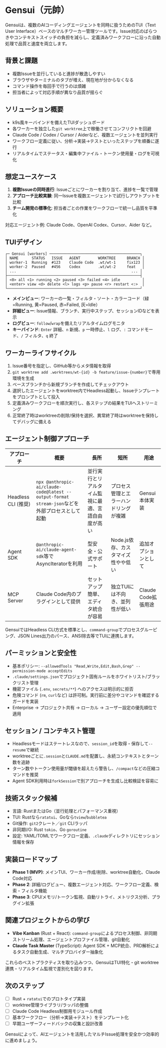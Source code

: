 # Gensui（元帥）

Gensuiは、複数のAIコーディングエージェントを同時に扱うためのTUI（Text User Interface）ベースのマルチワーカー管理ツールです。Issue対応のばらつきやコンテキストスイッチの負担を減らし、定義済みワークフローに沿った自動処理で品質と速度を両立します。

## 背景と課題
- 複数Issueを並行していると進捗が散逸しやすい
- ブラウザやターミナルのタブが増え、現在地が分からなくなる
- コマンド操作を毎回手で行うのは煩雑
- 担当者によって対応手順が異なり品質が揺らぐ

## ソリューション概要
- k9s風キーバインドを備えたTUIダッシュボード
- 各ワーカーを独立した`git worktree`上で稼働させてコンフリクトを回避
- Claude Code / Codex / Cursor / Aiderなど、複数エージェントを並列実行
- ワークフロー定義に従い、分析→実装→テストといったステップを順番に遂行
- リアルタイムでステータス・編集中ファイル・トークン使用量・ログを可視化

## 想定ユースケース
1. **複数Issueの同時進行**: Issueごとにワーカーを割り当て、進捗を一覧で管理
2. **アプローチ比較実験**: 同一Issueを複数エージェントで試行しアウトプットを比較
3. **チーム開発の標準化**: 担当者ごとの作業をワークフローで統一し品質を平準化

対応エージェント例: Claude Code、OpenAI Codex、Cursor、Aider など。

## TUIデザイン
```
┌─ Gensui [workers] ─────────────────────────────────────────┐
│ NAME      STATUS   ISSUE   AGENT        WORKTREE     BRANCH │
│ worker-1  Running  #123    Claude Code  .wt/wt-1     fix123 │
│ worker-2  Paused   #456    Codex        .wt/wt-2     feat   │
│ ...                                                    ... │
├────────────────────────────────────────────────────────────┤
│ <0> all <1> running <2> paused <3> failed <4> idle          │
│ <enter> view <d> delete <l> logs <p> pause <r> restart <:>  │
└────────────────────────────────────────────────────────────┘
```

- **メインビュー**: ワーカーの一覧・フィルタ・ソート・カラーコード（緑=Running, 黄=Paused, 赤=Failed, 灰=Idle）
- **詳細ビュー**: Issue情報、ブランチ、実行中ステップ、セッションIDなどを表示
- **ログビュー**: `follow`/`wrap`を備えたリアルタイムログモニタ
- **キーバインド**: `Enter` 詳細、`n` 新規、`p` 一時停止、`l` ログ、`:` コマンドモード、`/` フィルタ、`q` 終了

## ワーカーライフサイクル
1. Issue番号を指定し、GitHub等からメタ情報を取得
2. `git worktree add .worktrees/wt-{id} -b feature/issue-{number}`で専用環境を生成
3. ベースブランチから新規ブランチを作成してチェックアウト
4. 選択したエージェントをworktree内でHeadless起動し、Issueテンプレートをプロンプトとして投入
5. 定義済みワークフローを順次実行し、各ステップの結果をTUIへストリーミング
6. 正常終了時はworktreeの削除/保持を選択、異常終了時はworktreeを保持してデバッグに備える

## エージェント制御アプローチ
| アプローチ | 概要 | 長所 | 短所 | 用途 |
|-------------|------|------|------|------|
| Headless CLI (推奨) | `npx @anthropic-ai/claude-code@latest --output-format stream-json`などを外部プロセスとして起動 | 並行実行とリアルタイム監視に最適、言語自由度が高い | プロセス管理とエラーハンドリングが複雑 | Gensui本体実装
| Agent SDK | `@anthropic-ai/claude-agent-sdk`等でAsyncIteratorを利用 | 型安全・公式サポート | Node.js依存、カスタマイズ性やや低い | 追加オプションとして
| MCP Server | Claude Code内のプラグインとして提供 | セットアップ簡単、エディタ統合が容易 | 独立TUIには不向き、並列性が低い | Claude Code拡張用途

GensuiではHeadless CLI方式を標準とし、`command-group`でプロセスグルーピング、JSON Lines出力のパース、ANSI除去等でTUIに連携します。

## パーミッションと安全性
- 基本ポリシー: `--allowedTools "Read,Write,Edit,Bash,Grep" --permission-mode acceptEdits`
- `.claude/settings.json`でプロジェクト固有ルールをホワイトリスト/ブラックリスト管理
- 機密ファイル (`.env`, `secrets/**`) へのアクセスは明示的に拒否
- 危険コマンド (`rm`, `curl`など) は許可制。実行前に差分やコマンドを確認するガードを実装
- Enterprise → プロジェクト共有 → ローカル → ユーザー設定の優先順位で適用

## セッション / コンテキスト管理
- Headlessモードはステートレスなので、`session_id`を取得・保存して`--resume`で継続
- worktreeごとに`.session`と`CLAUDE.md`を配置し、永続コンテキストとターン数を追跡
- ターン数やトークン使用量が閾値を超えたら警告し、`/compact`などの圧縮コマンドを推奨
- Agent SDK利用時は`forkSession`で別アプローチを生成し比較検証を容易に

## 技術スタック候補
- 言語: RustまたはGo（並行処理とパフォーマンス重視）
- TUI: Rustなら`ratatui`、Goなら`tview`/`bubbletea`
- Git操作: `git2`クレート／`git` CLIラッパ
- 非同期I/O: Rust `tokio`、Go `goroutine`
- 設定: YAML/TOMLでワークフロー定義、`.claude`ディレクトリにセッション情報を保存

## 実装ロードマップ
- **Phase 1 (MVP)**: メインTUI、ワーカー作成/削除、worktree自動化、Claude Code対応
- **Phase 2**: 詳細/ログビュー、複数エージェント対応、ワークフロー定義、検索・フィルタ機能
- **Phase 3**: CPU/メモリ/トークン監視、自動リトライ、メトリクス分析、プラグイン拡張

## 関連プロジェクトからの学び
- **Vibe Kanban** (Rust + React): `command-group`によるプロセス制御、非同期ストリーム処理、エージェントプロファイル管理、git自動化
- **Claude Task Master** (TypeScript): Agent SDK + MCP統合、PRD解析によるタスク自動生成、マルチプロバイダー抽象化

これらのベストプラクティスを取り込みつつ、GensuiはTUI特化・git worktree連携・リアルタイム監視で差別化を図ります。

## 次のステップ
- [ ] Rust + `ratatui`でのプロトタイプ実装
- [ ] worktree管理ライブラリ/ラッパの整備
- [ ] Claude Code Headless制御用モジュール作成
- [ ] 基本ワークフロー（分析→実装→テスト）をテンプレート化
- [ ] 早期ユーザーフィードバックの収集と設計改善

Gensuiによって、AIエージェントを活用したマルチIssue処理を安全かつ効率的に進めましょう。

